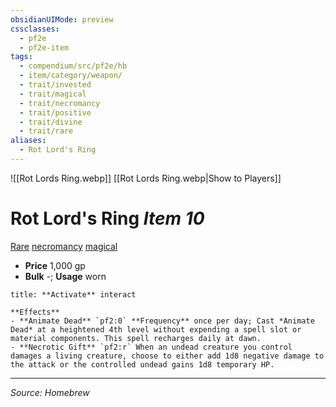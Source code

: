 ```yaml
---
obsidianUIMode: preview
cssclasses:
  - pf2e
  - pf2e-item
tags:
  - compendium/src/pf2e/hb
  - item/category/weapon/
  - trait/invested
  - trait/magical
  - trait/necromancy
  - trait/positive
  - trait/divine
  - trait/rare
aliases:
  - Rot Lord's Ring
---
```


![[Rot Lords Ring.webp]]
[[Rot Lords Ring.webp|Show to Players]]

# Rot Lord's Ring *Item 10*  

[Rare](rare.md)  [necromancy](necromancy.md) [magical](magical.md)

- **Price** 1,000 gp
- **Bulk** -; **Usage** worn

```ad-embed-ability
title: **Activate** interact

**Effects** 
- **Animate Dead** `pf2:0` **Frequency** once per day; Cast *Animate Dead* at a heightened 4th level without expending a spell slot or material components. This spell recharges daily at dawn.  
- **Necrotic Gift** `pf2:r` When an undead creature you control damages a living creature, choose to either add 1d8 negative damage to the attack or the controlled undead gains 1d8 temporary HP.
```

---
*Source: Homebrew*
